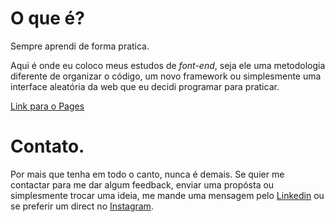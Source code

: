 # O que é?

Sempre aprendi de forma pratica.

Aqui é onde eu coloco meus estudos de *font-end*, seja ele uma metodologia diferente de organizar o código, um novo framework ou simplesmente uma interface aleatória da web que eu decidi programar para praticar.

[Link para o Pages](ttps://danwhat.github.io/frontend/)

<!-- # Os 3 principais.

Aqui estão os 3 estudos que eu mais gostei de fazer. Se você quer saber como eu *codo* e tem pouco tempo, sugiro dar uma olhada neles pois exemplificam bem o que eu tento trazer nos meus códigos.

## [Candy Theme](https://)
>Primeria vez que utilizo flexbox e fico até com vergonha de não o ter aprendido antes.
Alem disso procurei organizar o CSS da melhor forma possível utilizando parcialmente a metodologia BEM.

[Referencia do estudo Candy Theme](https://)

**OBS:** Sim, eu notei que não há 3 projetos em destaque. Isso porque apesar de servir como estudo, nem todos são legais o suficiente para entrarem nos destaque. Assim que tiver 3 projetos realmente legais eu colocarei aqui e apagarei esta mensagem. -->

# Contato.
Por mais que tenha em todo o canto, nunca é demais.
Se quier me contactar para me dar algum feedback, enviar uma propósta ou simplesmente trocar uma ideia, me mande uma mensagem pelo [Linkedin](https://www.linkedin.com/in/danwhat/) ou se preferir um direct no [Instagram](https://www.instagram.com/daanwhat/).